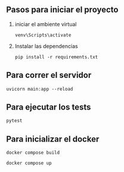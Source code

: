 ## Pasos para iniciar el proyecto

1. iniciar el ambiente virtual
   ```
   venv\Scripts\activate
   ```
2. Instalar las dependencias
   ```
   pip install -r requirements.txt
   ```
## Para correr el servidor
```
uvicorn main:app --reload
```

## Para ejecutar los tests
```
pytest
```

## Para inicializar el docker 

```
docker compose build
```
```
docker compose up
```
